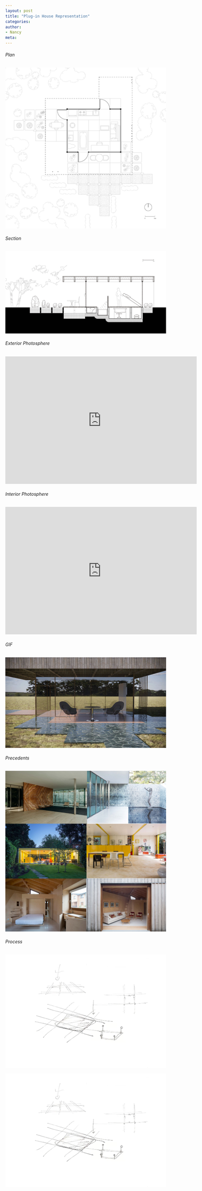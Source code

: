 ```yaml
---
layout: post
title: "Plug-in House Representation"
categories:
author:
- Nancy
meta:
---
```


###### Plan
![plan](https://github.com/Nancyuz/Nancy/blob/master/assets/plan.jpg?raw=true)


###### Section
![section](https://github.com/Nancyuz/Nancy/blob/master/assets/section.jpg?raw=true)


###### Exterior Photosphere
<iframe width="600" height="400" allowfullscreen style="border-style:none;" src="https://cdn.pannellum.org/2.5/pannellum.htm#panorama=https%3A//raw.githubusercontent.com/Nancyuz/Nancy/master/assets/extorior%2520photosphere.jpg&autoLoad=true"></iframe>


###### Interior Photosphere
<iframe width="600" height="400" allowfullscreen style="border-style:none;" src="https://cdn.pannellum.org/2.5/pannellum.htm#panorama=https%3A//raw.githubusercontent.com/Nancyuz/Nancy/master/assets/interior%2520photosphere.jpg&autoLoad=true"></iframe>


###### GIF
![GIF](https://raw.githubusercontent.com/Nancyuz/Nancy/master/assets/gif.gif)


###### Precedents
![Precedents](https://raw.githubusercontent.com/Nancyuz/Nancy/master/assets/precedent.jpg)


###### Process
![Process1](https://raw.githubusercontent.com/Nancyuz/Nancy/master/assets/1.jpg)

![Process2](https://raw.githubusercontent.com/Nancyuz/Nancy/master/assets/1.jpg)
